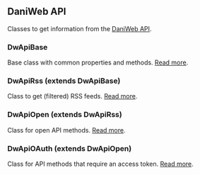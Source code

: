 ## DaniWeb API

Classes to get information from the [DaniWeb API](http://www.daniweb.com/api/home).

### DwApiBase

Base class with common properties and methods. [Read more](https://github.com/pritaeas/DwApi/wiki/DwApiBase).

### DwApiRss (extends DwApiBase)

Class to get (filtered) RSS feeds. [Read more](https://github.com/pritaeas/DwApi/wiki/DwApiRss).

### DwApiOpen (extends DwApiRss)

Class for open API methods. [Read more](https://github.com/pritaeas/DwApi/wiki/DwApiOpen).

### DwApiOAuth (extends DwApiOpen)

Class for API methods that require an access token. [Read more](https://github.com/pritaeas/DwApi/wiki/DwApiOAuth).
